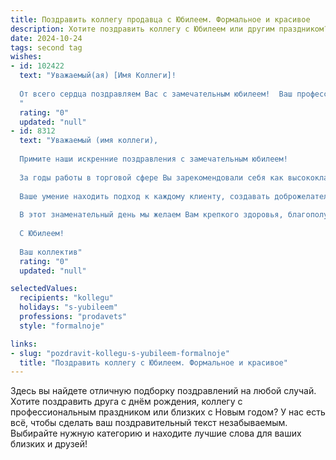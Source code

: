 ```yaml
---
title: Поздравить коллегу продавца с Юбилеем. Формальное и красивое
description: Хотите поздравить коллегу с Юбилеем или другим праздником? Наш ИИ создаст незабываемое поздравление, а вы обязательно выделитесь среди других.  
date: 2024-10-24
tags: second tag
wishes:
- id: 102422
  text: "Уважаемый(ая) [Имя Коллеги]!
  
  От всего сердца поздравляем Вас с замечательным юбилеем!  Ваш профессионализм и преданность делу,  ваши незаменимые качества как продавца,  всегда вызывали у нас глубокое уважение. Желаем Вам крепкого здоровья,  неиссякаемой энергии,  новых профессиональных успехов и  многих лет счастливой жизни!
  "
  rating: "0"
  updated: "null"
- id: 8312
  text: "Уважаемый (имя коллеги),
  
  Примите наши искренние поздравления с замечательным юбилеем!
  
  За годы работы в торговой сфере Вы зарекомендовали себя как высококлассный специалист, обладающий профессиональными знаниями и навыками. Благодаря Вашим усилиям наша компания добилась значительных успехов, что является свидетельством Вашего таланта и преданности делу.
  
  Ваше умение находить подход к каждому клиенту, создавать доброжелательную атмосферу и выстраивать долгосрочные отношения вызывает глубокое уважение коллег и партнеров. Вы вносите неоценимый вклад в развитие нашей организации, являясь примером для подражания.
  
  В этот знаменательный день мы желаем Вам крепкого здоровья, благополучия, неиссякаемой энергии и новых профессиональных побед. Пусть Ваш жизненный путь будет наполнен радостными событиями, счастьем и поддержкой близких людей.
  
  С Юбилеем!
  
  Ваш коллектив"
  rating: "0"
  updated: "null"

selectedValues:
  recipients: "kollegu"
  holidays: "s-yubileem"
  professions: "prodavets"
  style: "formalnoje"

links:
- slug: "pozdravit-kollegu-s-yubileem-formalnoje"
  title: "Поздравить коллегу с Юбилеем. Формальное и красивое"
---
```


Здесь вы найдете отличную подборку поздравлений на любой случай.
Хотите поздравить друга с днём рождения, коллегу с профессиональным праздником или близких с Новым годом? У нас есть всё, чтобы сделать ваш поздравительный текст незабываемым. Выбирайте нужную категорию и находите лучшие слова для ваших близких и друзей!
